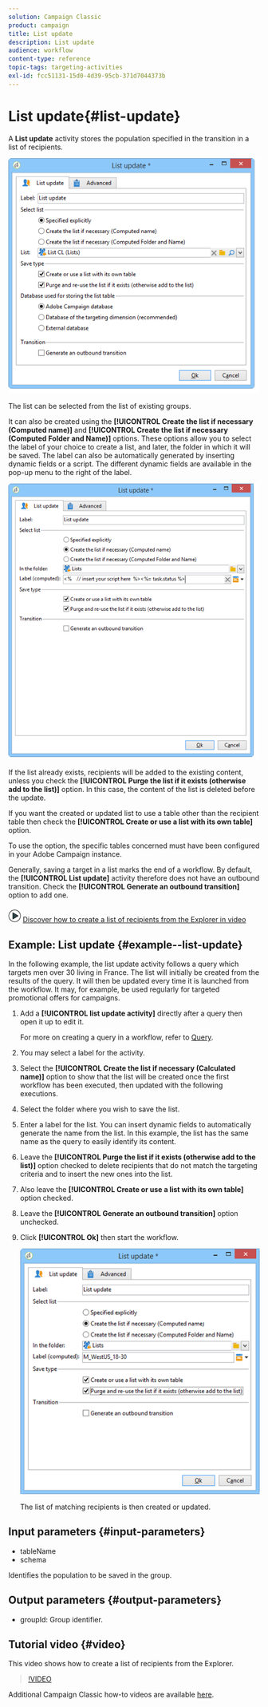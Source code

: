```yaml
---
solution: Campaign Classic
product: campaign
title: List update
description: List update
audience: workflow
content-type: reference
topic-tags: targeting-activities
exl-id: fcc51131-15d0-4d39-95cb-371d7044373b
---
```

# List update{#list-update}

A **List update** activity stores the population specified in the transition in a list of recipients.

![](assets/s_user_segmentation_update_group.png)

The list can be selected from the list of existing groups.

It can also be created using the **[!UICONTROL Create the list if necessary (Computed name)]** and **[!UICONTROL Create the list if necessary (Computed Folder and Name)]** options. These options allow you to select the label of your choice to create a list, and later, the folder in which it will be saved. The label can also be automatically generated by inserting dynamic fields or a script. The different dynamic fields are available in the pop-up menu to the right of the label.

![](assets/s_user_segmentation_update_list_calc.png)

If the list already exists, recipients will be added to the existing content, unless you check the **[!UICONTROL Purge the list if it exists (otherwise add to the list)]** option. In this case, the content of the list is deleted before the update.

If you want the created or updated list to use a table other than the recipient table then check the **[!UICONTROL Create or use a list with its own table]** option.

To use the option, the specific tables concerned must have been configured in your Adobe Campaign instance.

Generally, saving a target in a list marks the end of a workflow. By default, the **[!UICONTROL List update]** activity therefore does not have an outbound transition. Check the **[!UICONTROL Generate an outbound transition]** option to add one.

![](assets/do-not-localize/how-to-video.png) [Discover how to create a list of recipients from the Explorer in video](#video)

## Example: List update {#example--list-update}

In the following example, the list update activity follows a query which targets men over 30 living in France. The list will initially be created from the results of the query. It will then be updated every time it is launched from the workflow. It may, for example, be used regularly for targeted promotional offers for campaigns.

1. Add a **[!UICONTROL list update activity]** directly after a query then open it up to edit it.

   For more on creating a query in a workflow, refer to [Query](../../workflow/using/query.md).

1. You may select a label for the activity.
1. Select the **[!UICONTROL Create the list if necessary (Calculated name)]** option to show that the list will be created once the first workflow has been executed, then updated with the following executions.
1. Select the folder where you wish to save the list.
1. Enter a label for the list. You can insert dynamic fields to automatically generate the name from the list. In this example, the list has the same name as the query to easily identify its content.
1. Leave the **[!UICONTROL Purge the list if it exists (otherwise add to the list)]** option checked to delete recipients that do not match the targeting criteria and to insert the new ones into the list.
1. Also leave the **[!UICONTROL Create or use a list with its own table]** option checked.
1. Leave the **[!UICONTROL Generate an outbound transition]** option unchecked.
1. Click **[!UICONTROL Ok]** then start the workflow.

   ![](assets/s_user_segmentation_update_list_calc_example.png)

   The list of matching recipients is then created or updated.

## Input parameters {#input-parameters}

* tableName
* schema

Identifies the population to be saved in the group.

## Output parameters {#output-parameters}

* groupId: Group identifier.

## Tutorial video {#video}

This video shows how to create a list of recipients from the Explorer.

>[!VIDEO](https://video.tv.adobe.com/v/25602/quality=12)

Additional Campaign Classic how-to videos are available [here](https://experienceleague.adobe.com/docs/campaign-classic-learn/tutorials/overview.html).

